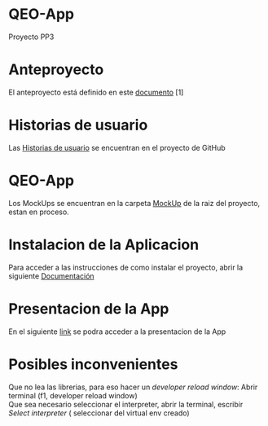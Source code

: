 # QEO-App
Proyecto PP3

# Anteproyecto
El anteproyecto está definido en este <a href="https://docs.google.com/document/d/1itB7cYCgFbEG1swWK3M6Wp_B_dUajT0UvczdDnSK0HE/edit?usp=sharing">documento</a> [1]

# Historias de usuario
Las  <a href="https://github.com/users/K3nsh1n07/projects/1/views/1">Historias de usuario</a> se encuentran en el proyecto de GitHub

# QEO-App
Los MockUps se encuentran en la carpeta <a href="https://github.com/K3nsh1n07/QEO-App/tree/main/MockUp">MockUp</a> de la raiz del proyecto, estan en proceso.

# Instalacion de la Aplicacion 
Para acceder a las instrucciones de como instalar el proyecto, abrir la siguiente <a href="https://docs.google.com/document/d/1nrkfUABXP9LcJ8SRxA2G6cOHUK5Un4fkrG0qyjTrLzc/edit?usp=sharing">Documentación</a>

# Presentacion de la App
En el siguiente <a href="https://drive.google.com/file/d/1JqXbpyt2dh8dmsTn2hUB4eD27fHb1GmK/view?usp=sharing">link</a> se podra acceder a la presentacion de la App

# Posibles inconvenientes
Que no lea las librerias, para eso hacer un _developer reload window_: Abrir terminal (f1, developer reload window)<br>Que sea necesario seleccionar el interpreter, abrir la terminal, escribir _Select interpreter_ ( seleccionar del virtual env creado) 


